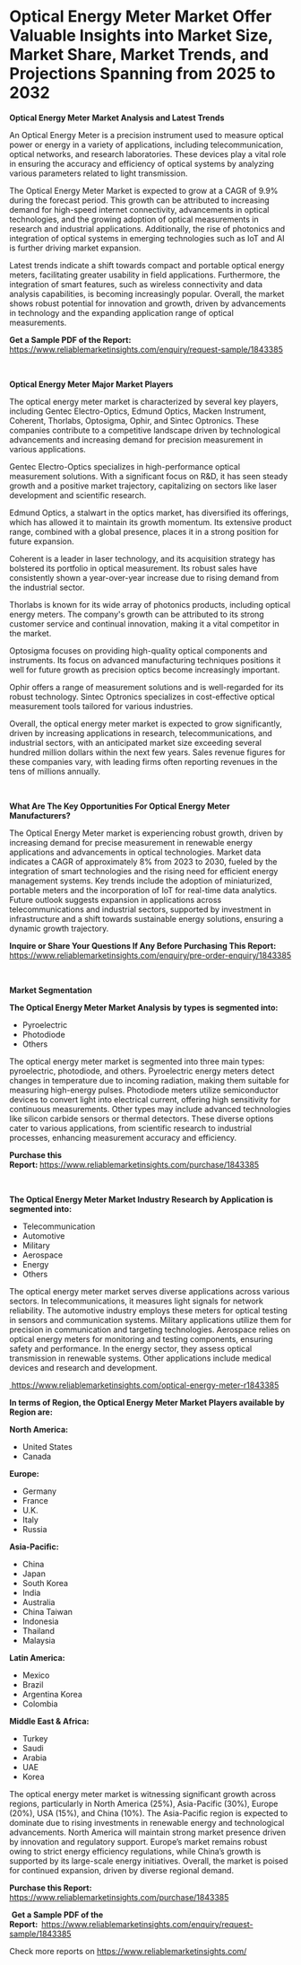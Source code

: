 <p><h1>Optical Energy Meter Market Offer Valuable Insights into Market Size, Market Share, Market Trends, and Projections Spanning from 2025 to 2032</h1></p><p><strong>Optical Energy Meter Market Analysis and Latest Trends</strong></p>
<p><p>An Optical Energy Meter is a precision instrument used to measure optical power or energy in a variety of applications, including telecommunication, optical networks, and research laboratories. These devices play a vital role in ensuring the accuracy and efficiency of optical systems by analyzing various parameters related to light transmission.</p><p>The Optical Energy Meter Market is expected to grow at a CAGR of 9.9% during the forecast period. This growth can be attributed to increasing demand for high-speed internet connectivity, advancements in optical technologies, and the growing adoption of optical measurements in research and industrial applications. Additionally, the rise of photonics and integration of optical systems in emerging technologies such as IoT and AI is further driving market expansion.</p><p>Latest trends indicate a shift towards compact and portable optical energy meters, facilitating greater usability in field applications. Furthermore, the integration of smart features, such as wireless connectivity and data analysis capabilities, is becoming increasingly popular. Overall, the market shows robust potential for innovation and growth, driven by advancements in technology and the expanding application range of optical measurements.</p></p>
<p><strong>Get a Sample PDF of the Report:&nbsp;</strong> <a href="https://www.reliablemarketinsights.com/enquiry/request-sample/1843385?utm_campaign=2182&utm_medium=2&utm_source=Github&utm_content=ia&utm_term=11022025&utm_id=optical-energy-meter">https://www.reliablemarketinsights.com/enquiry/request-sample/1843385</a></p>
<p>&nbsp;</p>
<p><strong>Optical Energy Meter Major Market Players</strong></p>
<p><p>The optical energy meter market is characterized by several key players, including Gentec Electro-Optics, Edmund Optics, Macken Instrument, Coherent, Thorlabs, Optosigma, Ophir, and Sintec Optronics. These companies contribute to a competitive landscape driven by technological advancements and increasing demand for precision measurement in various applications.</p><p>Gentec Electro-Optics specializes in high-performance optical measurement solutions. With a significant focus on R&D, it has seen steady growth and a positive market trajectory, capitalizing on sectors like laser development and scientific research. </p><p>Edmund Optics, a stalwart in the optics market, has diversified its offerings, which has allowed it to maintain its growth momentum. Its extensive product range, combined with a global presence, places it in a strong position for future expansion.</p><p>Coherent is a leader in laser technology, and its acquisition strategy has bolstered its portfolio in optical measurement. Its robust sales have consistently shown a year-over-year increase due to rising demand from the industrial sector.</p><p>Thorlabs is known for its wide array of photonics products, including optical energy meters. The company's growth can be attributed to its strong customer service and continual innovation, making it a vital competitor in the market.</p><p>Optosigma focuses on providing high-quality optical components and instruments. Its focus on advanced manufacturing techniques positions it well for future growth as precision optics become increasingly important.</p><p>Ophir offers a range of measurement solutions and is well-regarded for its robust technology. Sintec Optronics specializes in cost-effective optical measurement tools tailored for various industries.</p><p>Overall, the optical energy meter market is expected to grow significantly, driven by increasing applications in research, telecommunications, and industrial sectors, with an anticipated market size exceeding several hundred million dollars within the next few years. Sales revenue figures for these companies vary, with leading firms often reporting revenues in the tens of millions annually.</p></p>
<p>&nbsp;</p>
<p><strong>What Are The Key Opportunities For Optical Energy Meter Manufacturers?</strong></p>
<p><p>The Optical Energy Meter market is experiencing robust growth, driven by increasing demand for precise measurement in renewable energy applications and advancements in optical technologies. Market data indicates a CAGR of approximately 8% from 2023 to 2030, fueled by the integration of smart technologies and the rising need for efficient energy management systems. Key trends include the adoption of miniaturized, portable meters and the incorporation of IoT for real-time data analytics. Future outlook suggests expansion in applications across telecommunications and industrial sectors, supported by investment in infrastructure and a shift towards sustainable energy solutions, ensuring a dynamic growth trajectory.</p></p>
<p><strong>Inquire or Share Your Questions If Any Before Purchasing This Report:</strong> <a href="https://www.reliablemarketinsights.com/enquiry/pre-order-enquiry/1843385?utm_campaign=2182&utm_medium=2&utm_source=Github&utm_content=ia&utm_term=11022025&utm_id=optical-energy-meter">https://www.reliablemarketinsights.com/enquiry/pre-order-enquiry/1843385</a></p>
<p>&nbsp;</p>
<p><strong>Market Segmentation</strong></p>
<p><strong>The Optical Energy Meter Market Analysis by types is segmented into:</strong></p>
<p><ul><li>Pyroelectric</li><li>Photodiode</li><li>Others</li></ul></p>
<p><p>The optical energy meter market is segmented into three main types: pyroelectric, photodiode, and others. Pyroelectric energy meters detect changes in temperature due to incoming radiation, making them suitable for measuring high-energy pulses. Photodiode meters utilize semiconductor devices to convert light into electrical current, offering high sensitivity for continuous measurements. Other types may include advanced technologies like silicon carbide sensors or thermal detectors. These diverse options cater to various applications, from scientific research to industrial processes, enhancing measurement accuracy and efficiency.</p></p>
<p><strong>Purchase this Report:&nbsp;</strong><a href="https://www.reliablemarketinsights.com/purchase/1843385?utm_campaign=2182&utm_medium=2&utm_source=Github&utm_content=ia&utm_term=11022025&utm_id=optical-energy-meter">https://www.reliablemarketinsights.com/purchase/1843385</a></p>
<p>&nbsp;</p>
<p><strong>The Optical Energy Meter Market Industry Research by Application is segmented into:</strong></p>
<p><ul><li>Telecommunication</li><li>Automotive</li><li>Military</li><li>Aerospace</li><li>Energy</li><li>Others</li></ul></p>
<p><p>The optical energy meter market serves diverse applications across various sectors. In telecommunications, it measures light signals for network reliability. The automotive industry employs these meters for optical testing in sensors and communication systems. Military applications utilize them for precision in communication and targeting technologies. Aerospace relies on optical energy meters for monitoring and testing components, ensuring safety and performance. In the energy sector, they assess optical transmission in renewable systems. Other applications include medical devices and research and development.</p></p>
<p><a href="https://www.reliablemarketinsights.com/optical-energy-meter-r1843385?utm_campaign=2182&utm_medium=2&utm_source=Github&utm_content=ia&utm_term=11022025&utm_id=optical-energy-meter">&nbsp;https://www.reliablemarketinsights.com/optical-energy-meter-r1843385</a></p>
<p><strong>In terms of Region, the Optical Energy Meter Market Players available by Region are:</strong></p>
<p>
    <p> <strong> North America: </strong>
        <ul>
            <li>United States</li>
            <li>Canada</li>
        </ul>
        </p> 
    <p> <strong> Europe: </strong>
        <ul>
            <li>Germany</li>
            <li>France</li>
            <li>U.K.</li>
            <li>Italy</li>
            <li>Russia</li>
        </ul>
        </p> 
    <p> <strong> Asia-Pacific: </strong>
        <ul>
            <li>China</li>
            <li>Japan</li>
            <li>South Korea</li>
            <li>India</li>
            <li>Australia</li>
            <li>China Taiwan</li>
            <li>Indonesia</li>
            <li>Thailand</li>
            <li>Malaysia</li>
        </ul>
        </p> 
    <p> <strong> Latin America: </strong>
        <ul>
            <li>Mexico</li>
            <li>Brazil</li>
            <li>Argentina Korea</li>
            <li>Colombia</li>
        </ul>
        </p> 
    <p> <strong> Middle East & Africa: </strong>
        <ul>
            <li>Turkey</li>
            <li>Saudi</li>
            <li>Arabia</li>
            <li>UAE</li>
            <li>Korea</li>
        </ul>
    </p>
    </p>
<p><p>The optical energy meter market is witnessing significant growth across regions, particularly in North America (25%), Asia-Pacific (30%), Europe (20%), USA (15%), and China (10%). The Asia-Pacific region is expected to dominate due to rising investments in renewable energy and technological advancements. North America will maintain strong market presence driven by innovation and regulatory support. Europe’s market remains robust owing to strict energy efficiency regulations, while China’s growth is supported by its large-scale energy initiatives. Overall, the market is poised for continued expansion, driven by diverse regional demand.</p></p>
<p><strong>Purchase this Report: </strong><a href="https://www.reliablemarketinsights.com/purchase/1843385?utm_campaign=2182&utm_medium=2&utm_source=Github&utm_content=ia&utm_term=11022025&utm_id=optical-energy-meter">https://www.reliablemarketinsights.com/purchase/1843385</a></p>
<p>&nbsp;<strong>Get a Sample PDF of the Report:&nbsp;&nbsp;</strong><a href="https://www.reliablemarketinsights.com/enquiry/request-sample/1843385?utm_campaign=2182&utm_medium=2&utm_source=Github&utm_content=ia&utm_term=11022025&utm_id=optical-energy-meter">https://www.reliablemarketinsights.com/enquiry/request-sample/1843385</a></p>
<p><strong></strong></p>
<p>Check more reports on <a href="https://www.reliablemarketinsights.com/?utm_campaign=2182&utm_medium=2&utm_source=Github&utm_content=ia&utm_term=11022025&utm_id=optical-energy-meter">https://www.reliablemarketinsights.com/</a></p>